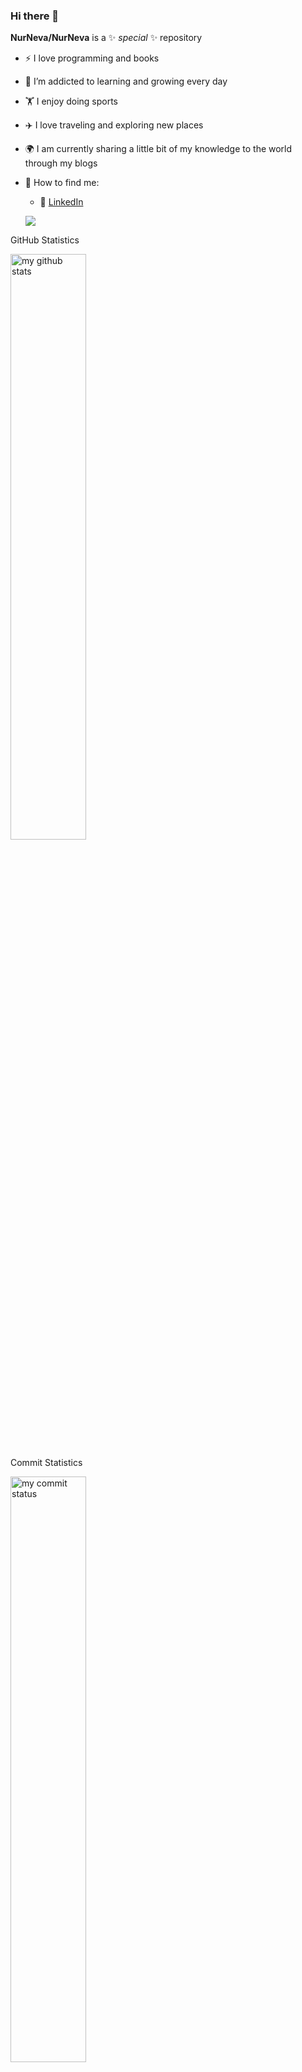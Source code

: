 ### Hi there 👋


**NurNeva/NurNeva** is a ✨ _special_ ✨ repository 

- :zap: I love programming and books
- 🌱 I’m addicted to learning and growing every day
- :weight_lifting: I enjoy doing sports
- :airplane: I love traveling and exploring new places
- :earth_africa: I am currently sharing a little bit of my knowledge to the world through my blogs
- 🌱 How to find me: 

  - :office: [LinkedIn](https://www.linkedin.com/in/neva-qa-tester/)
 
  ![](https://komarev.com/ghpvc/?username=NurNeva)
  
GitHub Statistics

<img src="https://github-readme-stats.vercel.app/api?username=NurNeva&theme=chartreuse-dark" alt="my github stats" width="49%"/>

Commit Statistics 

<img src="https://github-readme-streak-stats.herokuapp.com/?user=NurNeva&theme=chartreuse-dark" alt="my commit status" width="49%" />

Most Used Language Statistics

<img src="https://github-readme-stats.vercel.app/api/top-langs/?username=NurNeva&theme=chartreuse-dark&layout=compact" alt="languages" width="50%">


<img src="https://media.giphy.com/media/iIqmM5tTjmpOB9mpbn/giphy.gif"/>


<h2 align="center">🚀Technical Skills</h2>
<div align="center">
    <img src="https://img.shields.io/badge/React-20232A?style=for-the-badge&logo=react&logoColor=61DAFB" alt="Reactjs" />
    <img src="https://img.shields.io/badge/Next-black?style=for-the-badge&logo=next.js&logoColor=white" alt="Nextjs" />
    <img src="https://img.shields.io/badge/redux-%23593d88.svg?style=for-the-badge&logo=redux&logoColor=white" alt="Redux" />
    <img src="https://img.shields.io/badge/JavaScript-323330?style=for-the-badge&logo=javascript&logoColor=F7DF1E" alt="JavaScript" />
    <img src="https://img.shields.io/badge/typescript-%23007ACC.svg?style=for-the-badge&logo=typescript&logoColor=white" alt="TypeScript" /><br/>
    <img src="https://img.shields.io/badge/HTML5-E34F26?style=for-the-badge&logo=html5&logoColor=white" alt="HTML5" />
    <img src="https://img.shields.io/badge/CSS3-1572B6?style=for-the-badge&logo=css3&logoColor=white" alt="CSS3" />
    <img src="https://img.shields.io/badge/tailwindcss-%2338B2AC.svg?style=for-the-badge&logo=tailwind-css&logoColor=white" alt="tailwindcss" />
    <img src="https://img.shields.io/badge/MUI-%230081CB.svg?style=for-the-badge&logo=material-ui&logoColor=white" />
    <img src="https://img.shields.io/badge/Bootstrap-563D7C?style=for-the-badge&logo=bootstrap&logoColor=white" alt="Bootstrap" />
    <img src="https://img.shields.io/badge/Sass-CC6699?style=for-the-badge&logo=sass&logoColor=white" alt="Sass" /><br/>
    <img src="https://img.shields.io/badge/Visual_Studio_Code-0078D4?style=for-the-badge&logo=visual-studio-code&logoColor=white" alt="VSCode" /><br/>
    <img src="https://img.shields.io/badge/Java-ED8B00?style=for-the-badge&logo=java&logoColor=white" alt="Java" />
    <img src="https://img.shields.io/badge/Selenium-43B02A?style=for-the-badge&logo=selenium&logoColor=white" alt="Selenium" />
    <img src="https://img.shields.io/badge/TestNG-5A9C16?style=for-the-badge&logo=testng&logoColor=white" alt="TestNG" />
    <img src="https://img.shields.io/badge/Cucumber-23CE6B?style=for-the-badge&logo=cucumber&logoColor=white" alt="Cucumber" />
    <img src="https://img.shields.io/badge/JUnit-25A162?style=for-the-badge&logo=junit&logoColor=white" alt="JUnit" />
    <img src="https://img.shields.io/badge/Postman-FF6C37?style=for-the-badge&logo=postman&logoColor=white" alt="Postman" /><br/>
    <img src="https://img.shields.io/badge/GIT-E44C30?style=for-the-badge&logo=git&logoColor=white" alt="GIT" />
    <img src="https://img.shields.io/badge/Jira-0052CC?style=for-the-badge&logo=Jira&logoColor=white" alt="JIRA" />
    <img src="https://img.shields.io/badge/GitLab-FCA121?style=for-the-badge&logo=gitlab&logoColor=white" alt="GitLab" />
</div>




